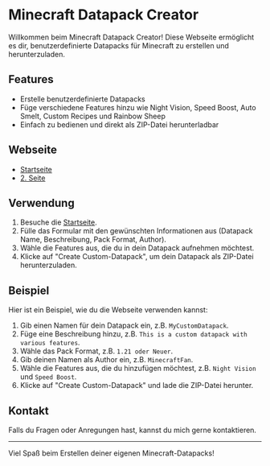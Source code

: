 # Minecraft Datapack Creator

Willkommen beim Minecraft Datapack Creator! Diese Webseite ermöglicht es dir, benutzerdefinierte Datapacks für Minecraft zu erstellen und herunterzuladen.

## Features

- Erstelle benutzerdefinierte Datapacks
- Füge verschiedene Features hinzu wie Night Vision, Speed Boost, Auto Smelt, Custom Recipes und Rainbow Sheep
- Einfach zu bedienen und direkt als ZIP-Datei herunterladbar

## Webseite

- [Startseite](https://whitelow-designes.github.io/minecraft-datapack-gen.-web/)
- [2. Seite](https://whitelow-designes.github.io/minecraft-datapack-gen.-web/2.html)

## Verwendung

1. Besuche die [Startseite](https://whitelow-designes.github.io/minecraft-datapack-gen.-web/).
2. Fülle das Formular mit den gewünschten Informationen aus (Datapack Name, Beschreibung, Pack Format, Author).
3. Wähle die Features aus, die du in dein Datapack aufnehmen möchtest.
4. Klicke auf "Create Custom-Datapack", um dein Datapack als ZIP-Datei herunterzuladen.

## Beispiel

Hier ist ein Beispiel, wie du die Webseite verwenden kannst:

1. Gib einen Namen für dein Datapack ein, z.B. `MyCustomDatapack`.
2. Füge eine Beschreibung hinzu, z.B. `This is a custom datapack with various features`.
3. Wähle das Pack Format, z.B. `1.21 oder Neuer`.
4. Gib deinen Namen als Author ein, z.B. `MinecraftFan`.
5. Wähle die Features aus, die du hinzufügen möchtest, z.B. `Night Vision` und `Speed Boost`.
6. Klicke auf "Create Custom-Datapack" und lade die ZIP-Datei herunter.

## Kontakt

Falls du Fragen oder Anregungen hast, kannst du mich gerne kontaktieren.

---

Viel Spaß beim Erstellen deiner eigenen Minecraft-Datapacks!
